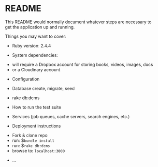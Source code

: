 # README

This README would normally document whatever steps are necessary to get the
application up and running.

Things you may want to cover:

* Ruby version: 2.4.4

* System dependencies: 
- will require a Dropbox account for storing books, videos, images, docs
- or a Cloudinary account

* Configuration

* Database create, migrate, seed
- rake db:dcms

* How to run the test suite

* Services (job queues, cache servers, search engines, etc.)

* Deployment instructions

- Fork & clone repo
- run: $`bundle install`
- run: $`rake db:dcms`
- browse to: `localhost:3000`

* ...
